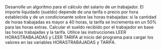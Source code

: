 Desarrolle un algoritmo para el cálculo del salario de un trabajador. El importe
liquidado (sueldo) depende de una tarifa o precio por hora establecida y de un
condicionante sobre las horas trabajadas: si la cantidad de horas trabajadas es mayor a
40 horas, la tarifa se incrementa en un 50% para las horas extras. Calcular el sueldo
recibido por el trabajador en base las horas trabajadas y la tarifa. Utilice las
instrucciones LEER HORASTRABAJADAS y LEER TARIFA al inicio del programa para
cargar los valores en las variables HORASTRABAJADAS y TARIFA.
